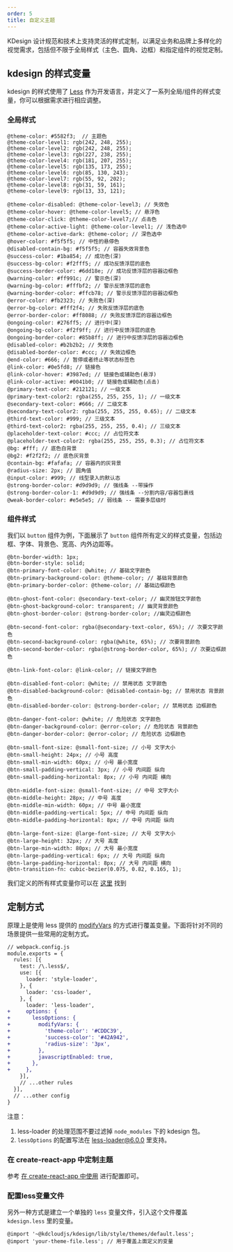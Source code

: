 ```yaml
---
order: 5
title: 自定义主题
---
```


KDesign 设计规范和技术上支持灵活的样式定制，以满足业务和品牌上多样化的视觉需求，包括但不限于全局样式（主色、圆角、边框）和指定组件的视觉定制。

## kdesign 的样式变量
kdesign 的样式使用了 [Less](http://lesscss.org/) 作为开发语言，并定义了一系列全局/组件的样式变量，你可以根据需求进行相应调整。

### 全局样式
```less
@theme-color: #5582f3;  // 主题色
@theme-color-level1: rgb(242, 248, 255);
@theme-color-level2: rgb(242, 248, 255);
@theme-color-level3: rgb(227, 238, 255);
@theme-color-level4: rgb(181, 207, 255);
@theme-color-level5: rgb(135, 173, 255);
@theme-color-level6: rgb(85, 130, 243);
@theme-color-level7: rgb(55, 92, 202);
@theme-color-level8: rgb(31, 59, 161);
@theme-color-level9: rgb(13, 33, 121);

@theme-color-disabled: @theme-color-level3; // 失效色
@theme-color-hover: @theme-color-level5; // 悬浮色
@theme-color-click: @theme-color-level7;// 点击色
@theme-color-active-light: @theme-color-level1; // 浅色选中
@theme-color-active-dark: @theme-color; // 深色选中
@hover-color: #f5f5f5; // 中性的悬停色
@disabled-contain-bg: #f5f5f5; // 容器失效背景色
@success-color: #1ba854; // 成功色(深)
@success-bg-color: #f2fff5; // 成功反馈浮层的底色
@success-border-color: #6dd18e; // 成功反馈浮层的容器边框色
@warning-color: #ff991c; // 警示色(深)
@warning-bg-color: #fffbf2; // 警示反馈浮层的底色
@warning-border-color: #ffcb78; // 警示反馈浮层的容器边框色
@error-color: #fb2323; // 失败色(深)
@error-bg-color: #fff2f4; // 失败反馈浮层的底色
@error-border-color: #ff8088; // 失败反馈浮层的容器边框色
@ongoing-color: #276ff5; // 进行中(深)
@ongoing-bg-color: #f2f9ff; // 进行中反馈浮层的底色
@ongoing-border-color: #85b8ff; // 进行中反馈浮层的容器边框色
@disabled-color: #b2b2b2; // 失效色
@disabled-border-color: #ccc; // 失效边框色
@end-color: #666; // 暂停或者终止等状态标签色
@link-color: #0e5fd8; // 链接色
@link-color-hover: #3987ed; // 链接色或辅助色(悬浮)
@link-color-active: #0041b0; // 链接色或辅助色(点击)
@primary-text-color: #212121; // 一级文本
@primary-text-color2: rgba(255, 255, 255, 1); // 一级文本
@secondary-text-color: #666; // 二级文本
@secondary-text-color2: rgba(255, 255, 255, 0.65); // 二级文本
@third-text-color: #999; // 三级文本
@third-text-color2: rgba(255, 255, 255, 0.4); // 三级文本
@placeholder-text-color: #ccc; // 占位符文本
@placeholder-text-color2: rgba(255, 255, 255, 0.3); // 占位符文本
@bg: #fff; // 底色白背景
@bg2: #f2f2f2; // 底色灰背景
@contain-bg: #fafafa; // 容器内的灰背景
@radius-size: 2px; // 圆角值
@input-color: #999; // 线型录入的默认态
@strong-border-color: #d9d9d9; // 强线条 --带操作
@strong-border-color-1: #d9d9d9; // 强线条 --分割内容/容器包裹线
@weak-border-color: #e5e5e5; // 弱线条 -- 需要多层级时
```

### 组件样式

我们以 `button` 组件为例，下面展示了 `button` 组件所有定义的样式变量，包括边框、字体、背景色、宽高、内外边距等。

```less
@btn-border-width: 1px;
@btn-border-style: solid;
@btn-primary-font-color: @white; // 基础文字颜色
@btn-primary-background-color: @theme-color; // 基础背景颜色
@btn-primary-border-color: @theme-color; // 基础边框颜色

@btn-ghost-font-color: @secondary-text-color; // 幽灵按钮文字颜色
@btn-ghost-background-color: transparent; // 幽灵背景颜色
@btn-ghost-border-color: @strong-border-color; //幽灵边框颜色

@btn-second-font-color: rgba(@secondary-text-color, 65%); // 次要文字颜色
@btn-second-background-color: rgba(@white, 65%); // 次要背景颜色
@btn-second-border-color: rgba(@strong-border-color, 65%); // 次要边框颜色

@btn-link-font-color: @link-color; // 链接文字颜色

@btn-disabled-font-color: @white; // 禁用状态 文字颜色
@btn-disabled-background-color: @disabled-contain-bg; // 禁用状态 背景颜色
@btn-disabled-border-color: @strong-border-color; // 禁用状态 边框颜色

@btn-danger-font-color: @white; // 危险状态 文字颜色
@btn-danger-background-color: @error-color; // 危险状态 背景颜色
@btn-danger-border-color: @error-color; // 危险状态 边框颜色

@btn-small-font-size: @small-font-size; // 小号 文字大小
@btn-small-height: 24px; // 小号 高度
@btn-small-min-width: 60px; // 小号 最小宽度
@btn-small-padding-vertical: 3px; // 小号 内间距 纵向
@btn-small-padding-horizontal: 8px; // 小号 内间距 横向

@btn-middle-font-size: @small-font-size; // 中号 文字大小
@btn-middle-height: 28px; // 中号 高度
@btn-middle-min-width: 60px; // 中号 最小宽度
@btn-middle-padding-vertical: 5px; // 中号 内间距 纵向
@btn-middle-padding-horizontal: 8px; // 中号 内间距 纵向

@btn-large-font-size: @large-font-size; // 大号 文字大小
@btn-large-height: 32px; // 大号 高度
@btn-large-min-width: 80px; // 大号 最小宽度
@btn-large-padding-vertical: 6px; // 大号 内间距 纵向
@btn-large-padding-horizontal: 8px; // 大号 内间距 横向
@btn-transition-fn: cubic-bezier(0.075, 0.82, 0.165, 1);
```

我们定义的所有样式变量你可以在 [这里](https://github.com/kdcloudone/kdesign/blob/master/components/style/themes/default.less) 找到
## 定制方式
原理上是使用 less 提供的 [modifyVars](http://lesscss.org/usage/#using-less-in-the-browser-modify-variables) 的方式进行覆盖变量。下面将针对不同的场景提供一些常用的定制方式。

```diff
// webpack.config.js
module.exports = {
  rules: [{
    test: /\.less$/,
    use: [{
      loader: 'style-loader',
    }, {
      loader: 'css-loader',
    }, {
      loader: 'less-loader',
+     options: {
+       lessOptions: {
+         modifyVars: {
+           'theme-color': '#CDDC39',
+           'success-color': '#42A942',
+           'radius-size': '3px',
+         },
+         javascriptEnabled: true,
+       },
+     },
    }],
    // ...other rules
  }],
  // ...other config
}
```

注意：

1. less-loader 的处理范围不要过滤掉 `node_modules` 下的 kdesign 包。
2. `lessOptions` 的配置写法在 [less-loader@6.0.0](https://github.com/webpack-contrib/less-loader/releases/tag/v6.0.0) 里支持。

### 在 create-react-app 中定制主题

参考 [在 create-react-app 中使用](/react/docs/guide/create-react-app) 进行配置即可。

### 配置less变量文件

另外一种方式是建立一个单独的 `less` 变量文件，引入这个文件覆盖 `kdesign.less` 里的变量。

```less
@import '~@kdcloudjs/kdesign/lib/style/themes/default.less';
@import 'your-theme-file.less'; // 用于覆盖上面定义的变量
```
